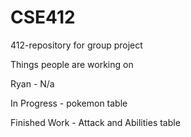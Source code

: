 # CSE412
412-repository for group project

Things people are working on

Ryan - N/a

In Progress - pokemon table

Finished Work - Attack and Abilities table


